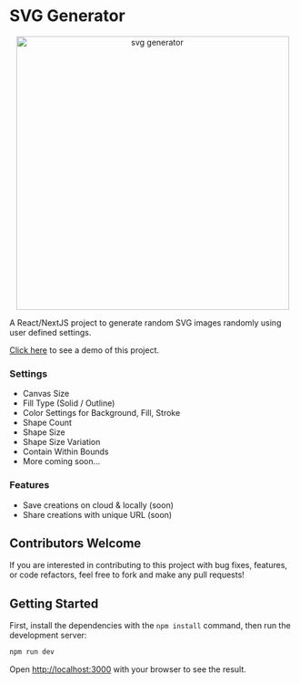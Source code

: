 # SVG Generator

<p align="center">
  <img src="https://user-images.githubusercontent.com/2624432/165983458-5c68eb42-f2ca-4fa1-b4f1-5a9585349fec.png" width="480" alt="svg generator" />
</p>

A React/NextJS project to generate random SVG images randomly using user defined settings.

[Click here](https://svgmkr.vercel.app/) to see a demo of this project.

### Settings

- Canvas Size
- Fill Type (Solid / Outline)
- Color Settings for Background, Fill, Stroke
- Shape Count
- Shape Size
- Shape Size Variation
- Contain Within Bounds
- More coming soon...

### Features

- Save creations on cloud &amp; locally (soon)
- Share creations with unique URL (soon)

## Contributors Welcome

If you are interested in contributing to this project with bug fixes, features, or code refactors, feel free to fork and make any pull requests!

## Getting Started

First, install the dependencies with the `npm install` command, then run the development server:

```bash
npm run dev
```

Open [http://localhost:3000](http://localhost:3000) with your browser to see the result.
